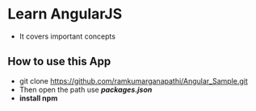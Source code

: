 # Learn AngularJS
- It covers important concepts

## How to use this App
- git clone https://github.com/ramkumarganapathi/Angular_Sample.git
- Then open the path use ***packages.json***
- **install npm**
